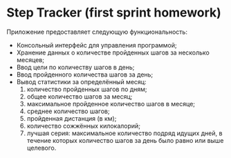 # Step Tracker (first sprint homework)

Приложение предоставляет следующую функциональность:
- Консольный интерфейс для управления программой;
- Хранение данных о количестве пройденных шагов за несколько месяцев;
- Ввод цели по количеству шагов в день;
- Ввод пройденного количества шагов за день;
- Вывод статистики за определённый месяц:
  1. количество пройденных шагов по дням;
  2. общее количество шагов за месяц;
  3. максимальное пройденное количество шагов в месяце;
  4. среднее количество шагов;
  5. пройденная дистанция (в км);
  6. количество сожжённых килокалорий;
  7. лучшая серия: максимальное количество подряд идущих дней, в течение которых количество шагов за день было равно или выше целевого.
